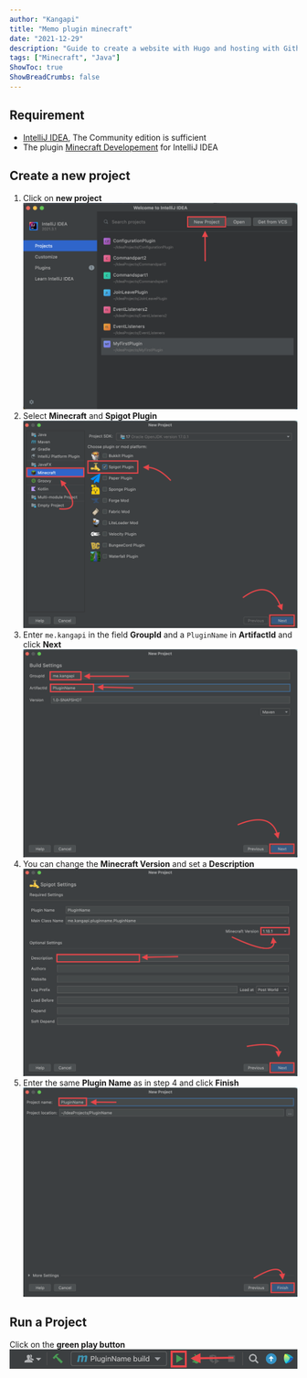 ```yaml
---
author: "Kangapi"
title: "Memo plugin minecraft"
date: "2021-12-29"
description: "Guide to create a website with Hugo and hosting with Github Pages"
tags: ["Minecraft", "Java"]
ShowToc: true
ShowBreadCrumbs: false
---
```


## Requirement

* [IntelliJ IDEA](https://www.jetbrains.com/fr-fr/idea/), The Community edition is sufficient
* The plugin [Minecraft Developement](https://plugins.jetbrains.com/plugin/8327-minecraft-development) for IntelliJ IDEA

## Create a new project

1. Click on **new project**
    ![new-project](images/IntelliJ-main.png)
2. Select **Minecraft** and **Spigot Plugin**
    ![choose-plugin](images/choose-plugin.png)
3. Enter `me.kangapi` in the field **GroupId** and a `PluginName` in **ArtifactId** and click **Next**
    ![build-settings](images/build-settings.png)
4. You can change the **Minecraft Version** and set a **Description**
    ![spigot-settings](images/spigot-settings.png)
5. Enter the same **Plugin Name** as in step 4 and click **Finish**
    ![finish](images/finish.png)

## Run a Project

Click on the **green play button**
    ![run-project](images/run-project.png)